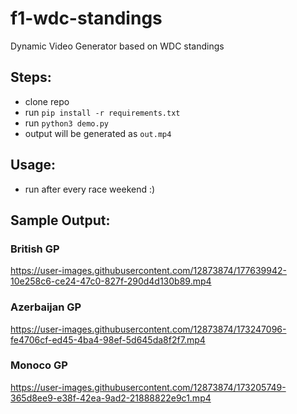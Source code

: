 # f1-wdc-standings
Dynamic Video Generator based on WDC standings


## Steps:

- clone repo
- run `pip install -r requirements.txt`
- run `python3 demo.py`
- output will be generated as `out.mp4`

## Usage:

- run after every race weekend :)

## Sample Output:

### British GP
https://user-images.githubusercontent.com/12873874/177639942-10e258c6-ce24-47c0-827f-290d4d130b89.mp4

### Azerbaijan GP
https://user-images.githubusercontent.com/12873874/173247096-fe4706cf-ed45-4ba4-98ef-5d645da8f2f7.mp4


### Monoco GP
https://user-images.githubusercontent.com/12873874/173205749-365d8ee9-e38f-42ea-9ad2-21888822e9c1.mp4







